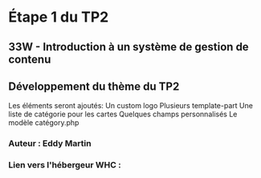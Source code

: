 # Étape 1 du TP2

## 33W - Introduction à un système de gestion de contenu

## Développement du thème du TP2

Les éléments seront ajoutés:
Un custom logo
Plusieurs template-part
Une liste de catégorie pour les cartes
Quelques champs personnalisés
Le modèle catégory.php

### Auteur : Eddy Martin

### Lien vers l'hébergeur WHC :

